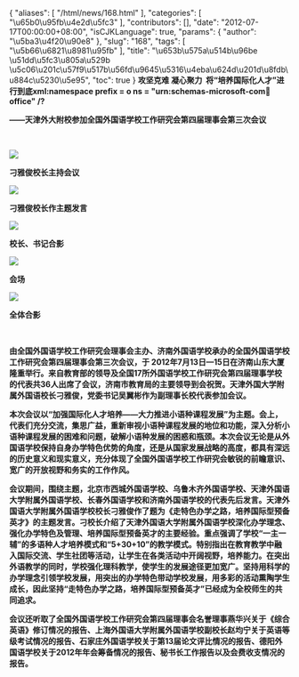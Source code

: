 {
    "aliases": [
        "/html/news/168.html"
    ],
    "categories": [
        "\u65b0\u95fb\u4e2d\u5fc3"
    ],
    "contributors": [],
    "date": "2012-07-17T00:00:00+08:00",
    "isCJKLanguage": true,
    "params": {
        "author": "\u5ba3\u4f20\u90e8"
    },
    "slug": "168",
    "tags": [
        "\u5b66\u6821\u8981\u95fb"
    ],
    "title": "\u653b\u575a\u514b\u96be \u51dd\u5fc3\u805a\u529b \u5c06\u201c\u57f9\u517b\u56fd\u9645\u5316\u4eba\u624d\u201d\u8fdb\u884c\u5230\u5e95",
    "toc": true
}
**攻坚克难 凝心聚力  将“培养国际化人才”进行到底xml:namespace prefix = o ns = "urn:schemas-microsoft-com:office:office" /?**

**——天津外大附校参加全国外国语学校工作研究会第四届理事会第三次会议**

 

**![](https://cdn.tfls.online/mirror/full/6299575ddedfe41327b1986f9ae33f0371d99102.jpg)**

**刁雅俊校长主持会议**

**![](https://cdn.tfls.online/mirror/full/984ba104349862f4211d918bb038f000aba01428.jpg)**

**刁雅俊校长作主题发言**

**![](https://cdn.tfls.online/mirror/full/71e0935aa498728ef261855b8d3ab17bd5da32c1.jpg)**

**校长、书记合影**

**![](https://cdn.tfls.online/mirror/full/0f2ba63fd73a3b3909365278d8f77869a3488aad.jpg)**

**会场**

**![](https://cdn.tfls.online/mirror/full/681f57018f5d922d914eadf2006c7441e9247c76.jpg)**

**全体合影**

 

**由全国外国语学校工作研究会理事会主办、济南外国语学校承办的全国外国语学校工作研究会第四届理事会第三次会议，于 2012年7月13日—15日在济南山东大厦隆重举行。来自教育部的领导及全国17所外国语学校工作研究会第四届理事学校的代表共36人出席了会议，济南市教育局的主要领导到会祝贺。天津外国大学附属外国语校长刁雅俊，党委书记吴翼彬作为副理事长校代表参加会议。**

**本次会议以“加强国际化人才培养——大力推进小语种课程发展”为主题。会上，代表们充分交流，集思广益，重新审视小语种课程发展的地位和功能，深入分析小语种课程发展的困难和问题，破解小语种发展的困惑和瓶颈。本次会议无论是从外国语学校保持自身办学特色优势的角度，还是从国家发展战略的高度，都具有深远的历史意义和现实意义，充分体现了全国外国语学校工作研究会敏锐的前瞻意识、宽广的开放视野和务实的工作作风。**

**会议期间，围绕主题，北京市西城外国语学校、乌鲁木齐外国语学校、天津外国语大学附属外国语学校、长春外国语学校和济南外国语学校的代表先后发言。天津外国语大学附属外国语学校校长刁雅俊作了题为《走特色办学之路，培养国际型预备英才》的主题发言。刁校长介绍了天津外国语大学附属外国语学校深化办学理念、强化办学特色及管理、培养国际型预备英才的主要经验。重点强调了学校“一主一辅”的多语种人才培养模式和“5+30+10”的教学模式。特别指出在教育教学中融入国际交流、学生社团等活动，让学生在各类活动中开阔视野，培养能力。在突出外语教学的同时，学校强化理科教学，使学生的发展途径更加宽广。坚持用科学的办学理念引领学校发展，用突出的办学特色带动学校发展，用多彩的活动熏陶学生成长，因此坚持“走特色办学之路，培养国际型预备英才”已经成为全校师生的共同追求。**

**会议还听取了全国外国语学校工作研究会第四届理事会名誉理事燕华兴关于《综合英语》修订情况的报告、上海外国语大学附属外国语学校副校长赵均宁关于英语等级考试情况的报告、石家庄外国语学校关于第13届论文评比情况的报告、德阳外国语学校关于2012年年会筹备情况的报告、秘书长工作报告以及会费收支情况的报告。**

